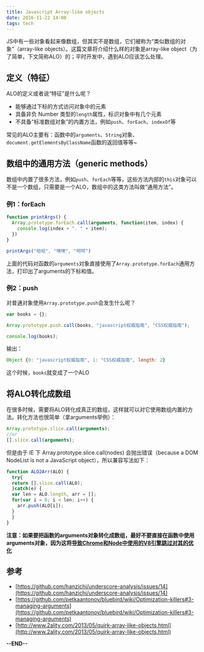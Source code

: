 ```yaml
---
title: Javascript Array-like objects
date: 2016-11-22 14:00
tags: tech
---
```


JS中有一些对象看起来像数组，但其实不是数组，它们被称为“类似数组的对象”（array-like objects）。这篇文章将介绍什么样的对象是array-like object（为了简单，下文简称ALO）的；平时开发中，遇到ALO应该怎么处理。

## 定义（特征）

ALO的定义或者说“特征”是什么呢？

- 能够通过下标的方式访问对象中的元素
- 具备非负 Number 类型的`length`属性，标识对象中有几个元素
- 不具备“标准数组对象”的内置方法，例如`push`、`forEach`、`indexOf`等

常见的ALO主要有：函数中的`arguments`、`String`对象、`document.getElementsByClassName`函数的返回值等等~

## 数组中的通用方法（generic methods）

数组中内置了很多方法，例如`push`、`forEach`等等，这些方法内部的`this`对象可以不是一个数组，只需要是一个ALO，数组中的这类方法叫做“通用方法”。

### 例1：forEach

```javascript
function printArgs() {
  Array.prototype.forEach.call(arguments, function(item, index) {
    console.log(index + ". " + item);
  })
}

printArgs("哈哈", "嘿嘿", "呵呵")
```

上面的代码对函数的`arguments`对象直接使用了`Array.prototype.forEach`通用方法，打印出了arguments的下标和值。

### 例2：push

对普通对象使用`Array.prototype.push`会发生什么呢？

```javascript
var books = {};

Array.prototype.push.call(books, "javascript权威指南", "CSS权威指南");

console.log(books);
```
输出：

```javascript
Object {0: "javascript权威指南", 1: "CSS权威指南", length: 2}
```

这个时候，`books`就变成了一个ALO

## 将ALO转化成数组

在很多时候，需要将ALO转化成真正的数组，这样就可以对它使用数组内置的方法。转化方法也很简单（拿arguments举例）：

```javascript
Array.prototype.slice.call(arguments);
//or
[].slice.call(arguments);
```
但是由于 IE 下 Array.prototype.slice.call(nodes) 会抛出错误（because a DOM NodeList is not a JavaScript object），所以兼容写法如下：

```javascript
function ALO2Arr(ALO) {
  try{
  return [].slice.call(ALO);
  }catch(e) {
  var len = ALO.length, arr = [];
  for(var i = 0; i < len; i++) {
    arr.push(ALO[i]);
  }
  }
}
```

**注意：如果要把函数的arguments对象转化成数组，最好不要直接在函数中使用arguments对象，因为这将[导致Chrome和Node中使用的V8引擎跳过对其的优化](https://github.com/petkaantonov/bluebird/wiki/Optimization-killers#3-managing-arguments)**

## 参考

- [https://github.com/hanzichi/underscore-analysis/issues/14](https://github.com/hanzichi/underscore-analysis/issues/14)
- [https://github.com/petkaantonov/bluebird/wiki/Optimization-killers#3-managing-arguments](https://github.com/petkaantonov/bluebird/wiki/Optimization-killers#3-managing-arguments)
- [http://www.2ality.com/2013/05/quirk-array-like-objects.html](http://www.2ality.com/2013/05/quirk-array-like-objects.html)

**--END--**